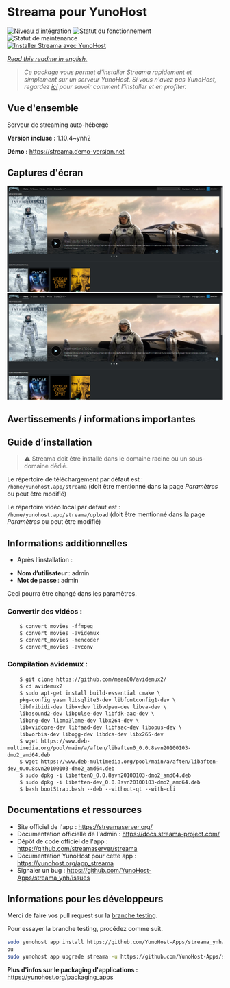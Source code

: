 <!--
N.B.: This README was automatically generated by https://github.com/YunoHost/apps/tree/master/tools/README-generator
It shall NOT be edited by hand.
-->

# Streama pour YunoHost

[![Niveau d'intégration](https://dash.yunohost.org/integration/streama.svg)](https://dash.yunohost.org/appci/app/streama) ![Statut du fonctionnement](https://ci-apps.yunohost.org/ci/badges/streama.status.svg) ![Statut de maintenance](https://ci-apps.yunohost.org/ci/badges/streama.maintain.svg)  
[![Installer Streama avec YunoHost](https://install-app.yunohost.org/install-with-yunohost.svg)](https://install-app.yunohost.org/?app=streama)

*[Read this readme in english.](./README.md)*

> *Ce package vous permet d'installer Streama rapidement et simplement sur un serveur YunoHost.
Si vous n'avez pas YunoHost, regardez [ici](https://yunohost.org/#/install) pour savoir comment l'installer et en profiter.*

## Vue d'ensemble

Serveur de streaming auto-hébergé

**Version incluse :** 1.10.4~ynh2

**Démo :** https://streama.demo-version.net

## Captures d'écran

![Capture d'écran de Streama](./doc/screenshots/96721577-9f216280-13ac-11eb-935c-d083f4b010a2.jpg)
![Capture d'écran de Streama](./doc/screenshots/screenshot.jpg)

## Avertissements / informations importantes

## Guide d’installation

> :warning: Streama doit être installé dans le domaine racine ou un sous-domaine dédié.

Le répertoire de téléchargement par défaut est : `/home/yunohost.app/streama` (doit être mentionné dans la page *Paramètres* ou peut être modifié)
 
Le répertoire vidéo local par défaut est : `/home/yunohost.app/streama/upload` (doit être mentionné dans la page *Paramètres* ou peut être modifié)

## Informations additionnelles

* Après l’installation :
 - **Nom d’utilisateur** : admin
 - **Mot de passe** : admin

Ceci pourra être changé dans les paramètres.

### Convertir des vidéos :
 
        $ convert_movies -ffmpeg 
        $ convert_movies -avidemux
        $ convert_movies -mencoder
        $ convert_movies -avconv
        
### Compilation avidemux :

        $ git clone https://github.com/mean00/avidemux2/
        $ cd avidemux2
        $ sudo apt-get install build-essential cmake \
        pkg-config yasm libsqlite3-dev libfontconfig1-dev \
        libfribidi-dev libxvdev libvdpau-dev libva-dev \
        libasound2-dev libpulse-dev libfdk-aac-dev \
        libpng-dev libmp3lame-dev libx264-dev \
        libxvidcore-dev libfaad-dev libfaac-dev libopus-dev \
        libvorbis-dev libogg-dev libdca-dev libx265-dev
        $ wget https://www.deb-multimedia.org/pool/main/a/aften/libaften0_0.0.8svn20100103-dmo2_amd64.deb
        $ wget https://www.deb-multimedia.org/pool/main/a/aften/libaften-dev_0.0.8svn20100103-dmo2_amd64.deb
        $ sudo dpkg -i libaften0_0.0.8svn20100103-dmo2_amd64.deb
        $ sudo dpkg -i libaften-dev_0.0.8svn20100103-dmo2_amd64.deb
        $ bash bootStrap.bash --deb --without-qt --with-cli

## Documentations et ressources

* Site officiel de l'app : <https://streamaserver.org/>
* Documentation officielle de l'admin : <https://docs.streama-project.com/>
* Dépôt de code officiel de l'app : <https://github.com/streamaserver/streama>
* Documentation YunoHost pour cette app : <https://yunohost.org/app_streama>
* Signaler un bug : <https://github.com/YunoHost-Apps/streama_ynh/issues>

## Informations pour les développeurs

Merci de faire vos pull request sur la [branche testing](https://github.com/YunoHost-Apps/streama_ynh/tree/testing).

Pour essayer la branche testing, procédez comme suit.

``` bash
sudo yunohost app install https://github.com/YunoHost-Apps/streama_ynh/tree/testing --debug
ou
sudo yunohost app upgrade streama -u https://github.com/YunoHost-Apps/streama_ynh/tree/testing --debug
```

**Plus d'infos sur le packaging d'applications :** <https://yunohost.org/packaging_apps>
